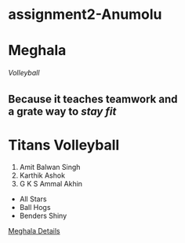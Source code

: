 # assignment2-Anumolu
# Meghala
###### Volleyball
Because it **teaches teamwork** and <br> a grate way to ***stay fit***
---
# Titans Volleyball

1. Amit Balwan Singh
2. Karthik Ashok
3. G K S Ammal Akhin
* All Stars
* Ball Hogs 
* Benders Shiny
 
 [Meghala Details](AboutMe.md) 
 